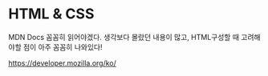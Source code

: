 # HTML & CSS
MDN Docs 꼼꼼히 읽어야겠다. 생각보다 몰랐던 내용이 많고, HTML구성할 때 고려해야할 점이 아주 꼼꼼히 나와있다!

https://developer.mozilla.org/ko/
